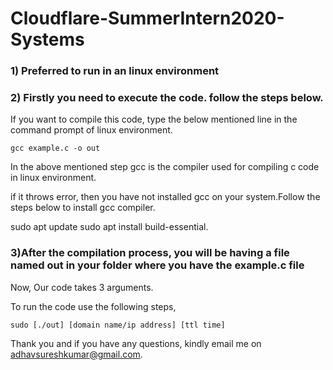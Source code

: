 # Cloudflare-SummerIntern2020-Systems

### 1) Preferred to run in an linux environment

### 2) Firstly you need to execute the code.  follow the steps below.

If you want to compile this code, type the below mentioned line in the command prompt of linux environment.

`gcc example.c -o out`

In the above mentioned step gcc is the compiler used for compiling c code in linux environment.

if it throws error, then you have not installed gcc on your system.Follow the steps below to install gcc compiler.

sudo apt update
sudo apt install build-essential.

### 3)After the compilation process, you will be having a file named out in your folder where you have the example.c file

Now, Our code takes 3 arguments.

To run the code use the following steps,

`sudo [./out] [domain name/ip address] [ttl time]`

Thank you and if you have any questions, kindly email me on adhavsureshkumar@gmail.com.
